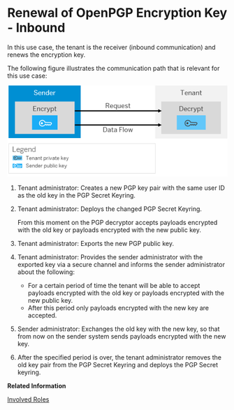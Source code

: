<!-- loio66cbb514a6394d30aaa229fa265b3b5a -->

# Renewal of OpenPGP Encryption Key - Inbound

In this use case, the tenant is the receiver \(inbound communication\) and renews the encryption key.

The following figure illustrates the communication path that is relevant for this use case:

![](images/Renewal_PGP_Encrypt_Inbound_a95879a.png)

1.  Tenant administrator: Creates a new PGP key pair with the same user ID as the old key in the PGP Secret Keyring.
2.  Tenant administrator: Deploys the changed PGP Secret Keyring.

    From this moment on the PGP decryptor accepts payloads encrypted with the old key or payloads encrypted with the new public key.

3.  Tenant administrator: Exports the new PGP public key.
4.  Tenant administrator: Provides the sender administrator with the exported key via a secure channel and informs the sender administrator about the following:
    -   For a certain period of time the tenant will be able to accept payloads encrypted with the old key or payloads encrypted with the new public key.
    -   After this period only payloads encrypted with the new key are accepted.

5.  Sender administrator: Exchanges the old key with the new key, so that from now on the sender system sends payloads encrypted with the new key.
6.  After the specified period is over, the tenant administrator removes the old key pair from the PGP Secret Keyring and deploys the PGP Secret keyring.

**Related Information**  


[Involved Roles](involved-roles-3968091.md "The security artifact renewal process requires that different persons perform a sequence of steps in a coordinated way on each side of the communication. The exact sequence depends on the kind of security material which is renewed and on the use case.")

